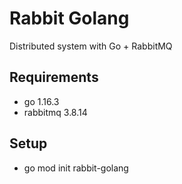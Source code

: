 # Rabbit Golang

Distributed system with Go + RabbitMQ

## Requirements
- go 1.16.3
- rabbitmq 3.8.14

## Setup
- go mod init rabbit-golang
